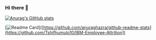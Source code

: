 ### Hi there 👋

[![Anurag's GitHub stats](https://github-readme-stats.vercel.app/api?username=Tshifhumulo10)](https://github.com/Tshifhumulo10/github-readme-stats)


[![Readme Card](https://github-readme-stats.vercel.app/api/pin/?username=Tshifhumulo10&repo=github-readme-stats)]([https://github.com/anuraghazra/github-readme-stats](https://github.com/Tshifhumulo10/IBM-Employee-Attrition])

<!--

Languages and Tools:
amplify android angular angularjs arduino bootstrap c cplusplus css3 dart docker express figma firebase flutter gcp git graphql html5 illustrator java javascript kotlin linux mongodb mysql nextjs nodejs opencv postman python react reactnative redux tailwind tensorflow unity xd
**Tshifhumulo10/Tshifhumulo10** is a ✨ _special_ ✨ repository because its `README.md` (this file) appears on your GitHub profile.

Here are some ideas to get you started:

- 🔭 I’m currently working on ...
- 🌱 I’m currently learning ...
- 👯 I’m looking to collaborate on ...
- 🤔 I’m looking for help with ...
- 💬 Ask me about ...
- 📫 How to reach me: ...
- 😄 Pronouns: ...
- ⚡ Fun fact: ...
-->
